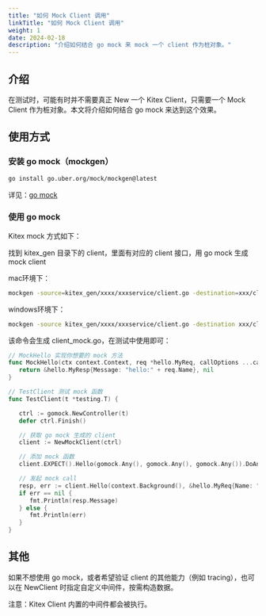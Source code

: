 ```yaml
---
title: "如何 Mock Client 调用"
linkTitle: "如何 Mock Client 调用"
weight: 1
date: 2024-02-18
description: "介绍如何结合 go mock 来 mock 一个 client 作为桩对象。"
---
```


## 介绍

在测试时，可能有时并不需要真正 New 一个 Kitex Client，只需要一个 Mock Client 作为桩对象。本文将介绍如何结合 go mock 来达到这个效果。

## 使用方式

### 安装 go mock（mockgen）

```bash
go install go.uber.org/mock/mockgen@latest
```

详见：[go mock](https://github.com/uber-go/mock)

### 使用 go mock

Kitex mock 方式如下：

找到 kitex_gen 目录下的 client，里面有对应的 client 接口，用 go mock 生成 mock client

mac环境下：

```bash
mockgen -source=kitex_gen/xxxx/xxxservice/client.go -destination=xxx/client_mock.go -package=xxx
```

windows环境下：
```bash
mockgen -source kitex_gen/xxxx/xxxservice/client.go -destination xxx/client_mock.go -package xxx
```

该命令会生成 client_mock.go，在测试中使用即可：

```go
// MockHello 实现你想要的 mock 方法
func MockHello(ctx context.Context, req *hello.MyReq, callOptions ...callopt.Option) (*hello1.MyResp, error) {
   return &hello.MyResp{Message: "hello:" + req.Name}, nil
}

// TestClient 测试 mock 函数
func TestClient(t *testing.T) {

   ctrl := gomock.NewController(t)
   defer ctrl.Finish()

   // 获取 go mock 生成的 client
   client := NewMockClient(ctrl)

   // 添加 mock 函数
   client.EXPECT().Hello(gomock.Any(), gomock.Any(), gomock.Any()).DoAndReturn(MockHello).AnyTimes()

   // 发起 mock call
   resp, err := client.Hello(context.Background(), &hello.MyReq{Name: "bd"})
   if err == nil {
      fmt.Println(resp.Message)
   } else {
      fmt.Println(err)
   }
}
```

## 其他

如果不想使用 go mock，或者希望验证 client 的其他能力（例如 tracing），也可以在 NewClient 时指定自定义中间件，按需构造数据。

注意：Kitex Client 内置的中间件都会被执行。
